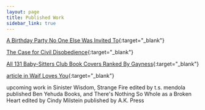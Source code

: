 ```yaml
---
layout: page
title: Published Work
sidebar_link: true
---
```


[A Birthday Party No One Else Was Invited To](https://www.autostraddle.com/a-birthday-party-no-one-else-was-invited-to-430278/){:target="_blank"}

[The Case for Civil Disobedience](https://www.damemagazine.com/2019/07/31/the-case-for-civil-disobedience/){:target="_blank"}

[All 131 Baby-Sitters Club Book Covers Ranked By Gayness](https://the-niche.blog/2020/09/09/all-131-baby-sitters-club-book-covers-ranked-by-gayness/){:target="_blank"}

[article in Waif Loves You](https://gumroad.com/l/vyvCd){:target="_blank"}

upcoming work in Sinister Wisdom, Strange Fire edited by t.s. mendola published  Ben Yehuda Books, and There's Nothing So Whole as a Broken Heart edited by Cindy Milstein published by A.K. Press
